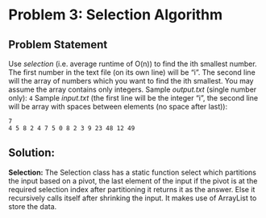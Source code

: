 # Problem 3: Selection Algorithm

## Problem Statement
Use _selection_ (i.e. average runtime of O(n)) to find the ith smallest number. The first number in the
text file (on its own line) will be “i”. The second line will the array of numbers which you want to
find the ith smallest. You may assume the array contains only integers.
Sample _output.txt_ (single number only):
`4`
Sample _input.txt_ (the first line will be the integer “i”, the second line will be array with spaces between
elements (no space after last)):
```
7
4 5 8 2 4 7 5 0 8 2 3 9 23 48 ­12 49
```

## Solution:

**Selection:**
The Selection class has a static function select which partitions the input based on a pivot, the last element of the input if the pivot is at the required selection index after partitioning it returns it as the answer. Else it recursively calls itself after shrinking the input.
It makes use of ArrayList to store the data. 